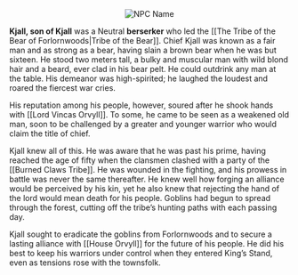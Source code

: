 <div style="text-align: center;">
  <img src="Kjall, Son of Kjall.png" alt="NPC Name" style="max-width: 400px;">
</div>

**Kjall, son of Kjall** was a Neutral **berserker** who led the [[The Tribe of the Bear of Forlornwoods|Tribe of the Bear]]. Chief Kjall was known as a fair man and as strong as a bear, having slain a brown bear when he was but sixteen. He stood two meters tall, a bulky and muscular man with wild blond hair and a beard, ever clad in his bear pelt. He could outdrink any man at the table. His demeanor was high-spirited; he laughed the loudest and roared the fiercest war cries.

His reputation among his people, however, soured after he shook hands with [[Lord Vincas Orvyll]]. To some, he came to be seen as a weakened old man, soon to be challenged by a greater and younger warrior who would claim the title of chief.

Kjall knew all of this. He was aware that he was past his prime, having reached the age of fifty when the clansmen clashed with a party of the [[Burned Claws Tribe]]. He was wounded in the fighting, and his prowess in battle was never the same thereafter. He knew well how forging an alliance would be perceived by his kin, yet he also knew that rejecting the hand of the lord would mean death for his people. Goblins had begun to spread through the forest, cutting off the tribe’s hunting paths with each passing day.

Kjall sought to eradicate the goblins from Forlornwoods and to secure a lasting alliance with [[House Orvyll]] for the future of his people. He did his best to keep his warriors under control when they entered King’s Stand, even as tensions rose with the townsfolk.
